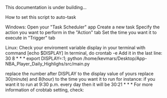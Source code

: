 This documentation is under building...

How to set this script to auto-task

Windows:
Open your "Task Scheduler" app
Create a new task
Specify the action you want to perform in the "Action" tab
Set the time you want it to execute in "Trigger" tab

Linux:
Check your enviroment variable display in your terminal with command [echo $DISPLAY]
In terminal, do crontab -e
Add it in the last line:
30 8 * * * export DISPLAY=:1; python /home/kevmars/Desktop/App-NBA_Player_Daily_Highlighs/src/main.py

replace the number after DISPLAY to the display value of yours
replace 30(minute) and 8(hour) to the time you want it to run
for instance: if you want it to run at 9:30 p.m. every day
then it will be 30:21 * * *
For more information of crobtab setting, check:

